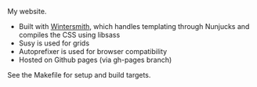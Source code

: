 My website.

- Built with [Wintersmith][wintersmith], which handles templating through Nunjucks and compiles the CSS using libsass
- Susy is used for grids
- Autoprefixer is used for browser compatibility
- Hosted on Github pages (via gh-pages branch)

See the Makefile for setup and build targets.

[wintersmith]: http://wintersmith.io/
